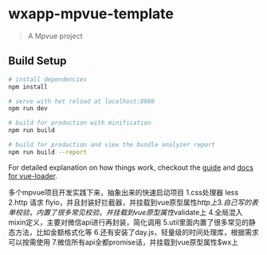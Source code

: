 # wxapp-mpvue-template

> A Mpvue project

## Build Setup

``` bash
# install dependencies
npm install

# serve with hot reload at localhost:8080
npm run dev

# build for production with minification
npm run build

# build for production and view the bundle analyzer report
npm run build --report
```

For detailed explanation on how things work, checkout the [guide](http://vuejs-templates.github.io/webpack/) and [docs for vue-loader](http://vuejs.github.io/vue-loader).

多个mpvue项目开发实践下来，抽象出来的快速启动项目
1.css处理器 less
2.http 请求 flyio，并且封装好拦截器，并挂载到vue原型属性$http上
3.自己写的表单校验，内置了很多常见校验，并挂载到vue原型属性$validate上
4.全局混入mixin定义，主要对微信api进行再封装，简化调用
5.util里面内置了很多常见的静态方法，比如金额格式化等
6.还有安装了day.js，轻量级的时间处理库，根据需求可以按需使用
7.微信所有api全都promise话，并挂载到vue原型属性$wx上
